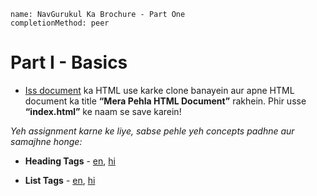```ngMeta
name: NavGurukul Ka Brochure - Part One
completionMethod: peer
```

# Part I - Basics

- [Iss document](https://docs.google.com/document/u/1/d/1oClVqrg7PgsPzHhHtz1mMBU6gh6zydWINCdP_ABoMl8/edit) ka HTML use karke clone banayein aur apne HTML document ka title **“Mera Pehla HTML Document”** rakhein. Phir usse **“index.html”** ke naam se save karein!

_Yeh assignment karne ke liye, sabse pehle yeh concepts padhne aur samajhne honge:_
  
- **Heading Tags** - [en](http://www.html-5-tutorial.com/h1-h6-tags.htm), [hi](https://docs.google.com/document/d/1o-Q0k0DC1Ad95ZaXsSRt1riVBlAm7HoVcvwLiA__tLM/edit?usp=sharing)

- **List Tags** - [en](http://www.html-5-tutorial.com/ul-ol-tags.htm), [hi](https://docs.google.com/document/d/1MJ6m4U1VJ9ZwbH-tWFV8B133_F8J7z1VkSsXZdma2CQ/edit?usp=sharing)
